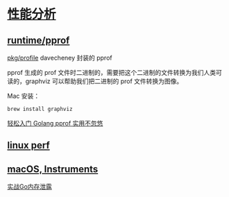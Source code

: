 # [性能分析](https://golang.org/doc/diagnostics.html)

## [runtime/pprof](https://golang.org/pkg/runtime/pprof)

[pkg/profile](https://github.com/pkg/profile) davecheney 封装的 pprof

pprof 生成的 prof 文件时二进制的，需要把这个二进制的文件转换为我们人类可读的，graphviz 可以帮助我们把二进制的 prof 文件转换为图像。

Mac 安装：

```sh
brew install graphviz
```

[轻松入门 Golang pprof 实用不忽悠](http://lessisbetter.site/2018/11/07/Golang-pprof-step-by-step/)

## [linux perf](https://perf.wiki.kernel.org/index.php/Tutorial)

## [macOS, Instruments](https://developer.apple.com/library/content/documentation/DeveloperTools/Conceptual/InstrumentsUserGuide/)


[实战Go内存泄露](https://github.com/Shitaibin/shitaibin.github.io/blob/hexo_resource/source/_posts/go-goroutine-leak.md)